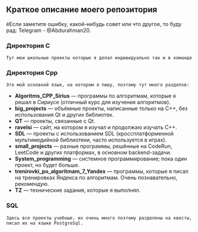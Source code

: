 ## Краткое описание моего репозитория
    
ёЕсли заметите ошибку, какой-нибудь совет или что другое, то буду рад: Telegram - @Abdurahman20.

### Директория С
    
    Тут мои школьные проекты которые я делал индивидуально так и в команде

### Директория Cpp

    Это мой основной язык, на котором я пишу, поэтому тут много разделов:

- **Algoritms_CPP_Sirius** — программы по алгоритмам, которые я решал в Сириусе (отличный курс для изучения алгоритмов).
- **big_projects** — объёмные проекты, написанные только на C++, без использования Qt и других библиотек.
- **QT** — проекты, связанные с Qt.
- **ravelsi** — сайт, на котором я изучал и продолжаю изучать C++.
- **SDL** — проекты с использованием SDL (кроссплатформенной мультимедийной библиотеки, часто используется в играх).
- **small_projects** — разные программы, решённые на CodeRun, LeetCode и других платформах, в основном backend-задачи.
- **System_programming** — системное программирование; пока один проект, но будет больше.
- **trenirovki_po_algoritmam_7_Yandex** — программы, которые я писал на тренировках Яндекса по алгоритмам. Очень познавательно, рекомендую.
- **TZ** — технические задания, которые я выполнял.

### SQL

    Здесь все проекты учебные, их очень много поэтому разделены на квесты, писал их на языке PostgreSql.